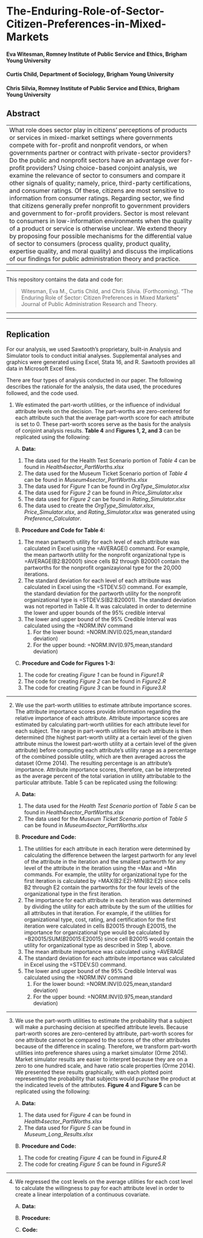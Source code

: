 # The-Enduring-Role-of-Sector-Citizen-Preferences-in-Mixed-Markets
#### **Eva Witesman**, Romney Institute of Public Service and Ethics, Brigham Young University
#### **Curtis Child**, Department of Sociology, Brigham Young University
#### **Chris Silvia**, Romney Institute of Public Service and Ethics, Brigham Young University


## Abstract
<table><tr><td>  
What role does sector play in citizens’ perceptions of products or services in mixed-market settings where governments compete with for-profit and nonprofit vendors, or when governments partner or contract with private-sector providers? Do the public and nonprofit sectors have an advantage over for-profit providers? Using choice-based conjoint analysis, we examine the relevance of sector to consumers and compare it other signals of quality; namely, price, third-party certifications, and consumer ratings. Of these, citizens are most sensitive to information from consumer ratings. Regarding sector, we find that citizens generally prefer nonprofit to government providers and government to for-profit providers. Sector is most relevant to consumers in low-information environments when the quality of a product or service is otherwise unclear. We extend theory by proposing four possible mechanisms for the differential value of sector to consumers (process quality, product quality, expertise quality, and moral quality) and discuss the implications of our findings for public administration theory and practice. 
</td></tr></table>

-----

This repository contains the data and code for:
> Witesman, Eva M., Curtis Child, and Chris Silvia. (Forthcoming). “The Enduring Role of Sector: Citizen Preferences in Mixed Markets” Journal of Public Administration Research and Theory.
-----
-----
## Replication
For our analysis, we used Sawtooth’s proprietary, built-in Analysis and Simulator tools to conduct initial analyses. Supplemental analyses and graphics were generated using Excel, Stata 16, and R. Sawtooth provides all data in Microsoft Excel files.  

There are four types of analysis conducted in our paper. The following describes the rationale for the analysis, the data used, the procedures followed, and the code used.

1. We estimated the part-worth utilities, or the influence of individual attribute levels on the decision. The part-worths are zero-centered for each attribute such that the average part-worth score for each attribute is set to 0. These part-worth scores serve as the basis for the analysis of conjoint analysis results. **Table 4** and **Figures 1, 2, and 3** can be replicated using the following:

     A. **Data:**
     1. The data used for the Health Test Scenario portion of *Table 4* can be found in *Health4sector_PartWorths.xlsx*
     2. The data used for the Museum Ticket Scenario portion of *Table 4* can be found in *Museum4sector_PartWorths.xlsx*
     3. The data used for *Figure 1* can be found in *OrgType_Simulator.xlsx*
     4. The data used for *Figure 2* can be found in *Price_Simulator.xlsx*
     5. The data used for *Figure 2* can be found in *Rating_Simulator.xlsx*
     6. The data used to create the *OrgType_Simulator.xlsx*, *Price_Simulator.xlsx*, and *Rating_Simulator.xlsx* was generated using *Preference_Calculator*.

     B. **Procedure and Code for Table 4:**
     1. The mean partworth utility for each level of each attribute was calculated in Excel using the =AVERAGE() command. For example, the mean partworth utility for the nonprofit organizational type is =AVERAGE(B2:B20001) since cells B2 through B20001 contain the partworths for the nonprofit organizayional type for the 20,000 iterations.
     2. The standard deviation for each level of each attribute was calculated in Excel using the =STDEV.S() command. For example, the standard deviation for the partworth utility for the nonprofit organizational type is =STDEV.S(B2:B20001). The standard deviation was not reported in Table 4. It was calculated in order to determine the lower and upper bounds of the 95% credible interval
     3. The lower and upper bound of the 95% Credible Interval was calculated using the =NORM.INV command
        1. For the lower bound: =NORM.INV(0.025,mean,standard deviation)
        2. For the upper bound: =NORM.INV(0.975,mean,standard deviation)

     C. **Procedure and Code for Figures 1-3:**
     1. The code for creating *Figure 1* can be found in *Figure1.R*
     2. The code for creating *Figure 2* can be found in *Figure2.R*
     3. The code for creating *Figure 3* can be found in *Figure3.R*

        
    
-----
2. We use the part-worth utilities to estimate attribute importance scores. The attribute importance scores provide information regarding the relative importance of each attribute. Attribute importance scores are estimated by calculating part-worth utilities for each attribute level for each subject. The range in part-worth utilities for each attribute is then determined (the highest part-worth utility at a certain level of the given attribute minus the lowest part-worth utility at a certain level of the given attribute) before computing each attribute’s utility range as a percentage of the combined possible utility, which are then averaged across the dataset (Orme 2014). The resulting percentage is an attribute’s importance. Attribute importance scores, therefore, can be interpreted as the average percent of the total variation in utility attributable to the particular attribute. Table 5 can be replicated using the following:   

     A. **Data:**
     1. The data used for the *Health Test Scenario portion* of *Table 5* can be found in *Health4sector_PartWorths.xlsx*
     2. The data used for the *Museum Ticket Scenario portion* of *Table 5* can be found in *Museum4sector_PartWorths.xlsx*   
     
     B.  **Procedure and Code:**
     1. The utilities for each attribute in each iteration were determined by calculating the difference between the largest partworth for any level of the attribute in the iteration and the smallest partworth for any level of the attribute in the iteration using the =Max and =Min commands. For example, the utility for organizational type for the first iteration is calculated by =MAX(B2:E2)-MIN(B2:E2) since cells B2 through E2 contain the partworths for the four levels of the organizational type in the first iteration.
     2. The importance for each attribute in each iteration was determined by dividing the utility for each attribute by the sum of the utilities for all attributes in that iteration. For example, if the utilities for organizational type, cost, rating, and certification for the first iteration were calculated in cells B20015 through E20015, the importance for organizational type would be calculated by =B20015/SUM($B20015:$E20015) since cell B20015 would contain the utility for organizational type as described in Step 1, above.
     3. The mean attribute importance was calculated using =AVERAGE
     4. The standard deviation for each attribute importance was calculated in Excel using the =STDEV.S() command. 
     5. The lower and upper bound of the 95% Credible Interval was calculated using the =NORM.INV command
        1. For the lower bound: =NORM.INV(0.025,mean,standard deviation)
        2. For the upper bound: =NORM.INV(0.975,mean,standard deviation)
     

-----
3. We use the part-worth utilities to estimate the probability that a subject will make a purchasing decision at specified attribute levels. Because part-worth scores are zero-centered by attribute, part-worth scores for one attribute cannot be compared to the scores of the other attributes because of the difference in scaling. Therefore, we transform part-worth utilities into preference shares using a market simulator (Orme 2014). Market simulator results are easier to interpret because they are on a zero to one hundred scale, and have ratio scale properties (Orme 2014). We presented these results graphically, with each plotted point representing the probability that subjects would purchase the product at the indicated levels of the attributes. **Figure 4** and **Figure 5** can be replicated using the following:   

     A. **Data:**
     1. The data used for *Figure 4* can be found in *Health4sector_PartWorths.xlsx*
     2. The data used for *Figure 5* can be found in *Museum_Long_Results.xlsx* 
     
     B. **Procedure and Code:**
      1. The code for creating *Figure 4* can be found in *Figure4.R*
      2. The code for creating *Figure 5* can be found in *Figure5.R*
    
-----
4. We regressed the cost levels on the average utilities for each cost level to calculate the willingness to pay for each attribute level in order to create a linear interpolation of a continuous covariate.

     A. **Data:**
     
     B. **Procedure:**
     
     C. **Code:**

